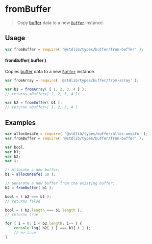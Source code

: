 # fromBuffer

> Copy [buffer][@stdlib/types/buffer/ctor] data to a new [`Buffer`][@stdlib/types/buffer/ctor] instance.

<!-- Section to include introductory text. Make sure to keep an empty line after the intro `section` element and another before the `/section` close. -->

<section class="intro">

</section>

<!-- /.intro -->

<!-- Package usage documentation. -->

<section class="usage">

## Usage

```javascript
var fromBuffer = require( '@stdlib/types/buffer/from-buffer' );
```

#### fromBuffer( buffer )

Copies [buffer][@stdlib/types/buffer/ctor] data to a new [`Buffer`][@stdlib/types/buffer/ctor] instance.

```javascript
var fromArray = require( '@stdlib/types/buffer/from-array' );

var b1 = fromArray( [ 1, 2, 3, 4 ] );
// returns <Buffer>[ 1, 2, 3, 4 ];

var b2 = fromBuffer( b1 );
// returns <Buffer>[ 1, 2, 3, 4 ]
```

</section>

<!-- /.usage -->

<!-- Package usage notes. Make sure to keep an empty line after the `section` element and another before the `/section` close. -->

<section class="notes">

</section>

<!-- /.notes -->

<!-- Package usage examples. -->

<section class="examples">

## Examples

```javascript
var allocUnsafe = require( '@stdlib/types/buffer/alloc-unsafe' );
var fromBuffer = require( '@stdlib/types/buffer/from-buffer' );

var bool;
var b1;
var b2;
var i;

// Allocate a new buffer:
b1 = allocUnsafe( 10 );

// Generate a new buffer from the existing buffer:
b2 = fromBuffer( b1 );

bool = ( b2 === b1 );
// returns false

bool = ( b2.length === b1.length );
// returns true

for ( i = 0; i < b2.length; i++ ) {
    console.log( b2[ i ] === b1[ i ] );
    // => true
}
```

</section>

<!-- /.examples -->

<!-- Section to include cited references. If references are included, add a horizontal rule *before* the section. Make sure to keep an empty line after the `section` element and another before the `/section` close. -->

<section class="references">

</section>

<!-- /.references -->

<!-- Section for all links. Make sure to keep an empty line after the `section` element and another before the `/section` close. -->

<section class="links">

[@stdlib/types/buffer/ctor]: https://github.com/stdlib-js/stdlib

</section>

<!-- /.links -->
